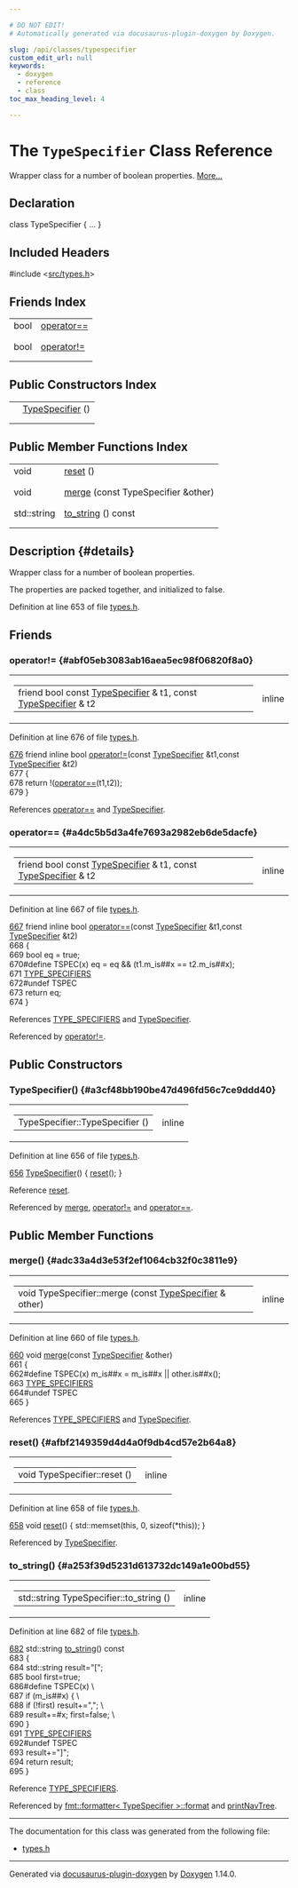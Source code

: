 ```yaml
---

# DO NOT EDIT!
# Automatically generated via docusaurus-plugin-doxygen by Doxygen.

slug: /api/classes/typespecifier
custom_edit_url: null
keywords:
  - doxygen
  - reference
  - class
toc_max_heading_level: 4

---
```


<div class="doxyPage">

# The `TypeSpecifier` Class Reference

Wrapper class for a number of boolean properties. <a href="#details">More...</a>

## Declaration

<div class="doxyDeclaration">
class TypeSpecifier { ... }
</div>

## Included Headers

<div class="doxyIncludesList">#include &lt;<a href="/web-doxygen/docs/api/files/src/types-h">src/types.h</a>&gt;
</div>

## Friends Index

<table class="doxyMembersIndex">

<tr class="doxyMemberIndexItem">
<td class="doxyMemberIndexItemType" align="left" valign="top">bool</td>
<td class="doxyMemberIndexItemName" align="left" valign="top"><a href="#a4dc5b5d3a4fe7693a2982eb6de5dacfe">operator==</a></td>
</tr>
<tr class="doxyMemberIndexDescription">
<td class="doxyMemberIndexDescriptionLeft"></td>
<td class="doxyMemberIndexDescriptionRight">
</td>
</tr>
<tr class="doxyMemberIndexSeparator">
<td class="doxyMemberIndexSeparator" colspan="2"></td>
</tr>

<tr class="doxyMemberIndexItem">
<td class="doxyMemberIndexItemType" align="left" valign="top">bool</td>
<td class="doxyMemberIndexItemName" align="left" valign="top"><a href="#abf05eb3083ab16aea5ec98f06820f8a0">operator!=</a></td>
</tr>
<tr class="doxyMemberIndexDescription">
<td class="doxyMemberIndexDescriptionLeft"></td>
<td class="doxyMemberIndexDescriptionRight">
</td>
</tr>
<tr class="doxyMemberIndexSeparator">
<td class="doxyMemberIndexSeparator" colspan="2"></td>
</tr>

</table>

## Public Constructors Index

<table class="doxyMembersIndex">

<tr class="doxyMemberIndexItem">
<td class="doxyMemberIndexItemType" align="left" valign="top"></td>
<td class="doxyMemberIndexItemName" align="left" valign="top"><a href="#a3cf48bb190be47d496fd56c7ce9ddd40">TypeSpecifier</a> ()</td>
</tr>
<tr class="doxyMemberIndexDescription">
<td class="doxyMemberIndexDescriptionLeft"></td>
<td class="doxyMemberIndexDescriptionRight">
</td>
</tr>
<tr class="doxyMemberIndexSeparator">
<td class="doxyMemberIndexSeparator" colspan="2"></td>
</tr>

</table>

## Public Member Functions Index

<table class="doxyMembersIndex">

<tr class="doxyMemberIndexItem">
<td class="doxyMemberIndexItemType" align="left" valign="top">void</td>
<td class="doxyMemberIndexItemName" align="left" valign="top"><a href="#afbf2149359d4d4a0f9db4cd57e2b64a8">reset</a> ()</td>
</tr>
<tr class="doxyMemberIndexDescription">
<td class="doxyMemberIndexDescriptionLeft"></td>
<td class="doxyMemberIndexDescriptionRight">
</td>
</tr>
<tr class="doxyMemberIndexSeparator">
<td class="doxyMemberIndexSeparator" colspan="2"></td>
</tr>

<tr class="doxyMemberIndexItem">
<td class="doxyMemberIndexItemType" align="left" valign="top">void</td>
<td class="doxyMemberIndexItemName" align="left" valign="top"><a href="#adc33a4d3e53f2ef1064cb32f0c3811e9">merge</a> (const TypeSpecifier &amp;other)</td>
</tr>
<tr class="doxyMemberIndexDescription">
<td class="doxyMemberIndexDescriptionLeft"></td>
<td class="doxyMemberIndexDescriptionRight">
</td>
</tr>
<tr class="doxyMemberIndexSeparator">
<td class="doxyMemberIndexSeparator" colspan="2"></td>
</tr>

<tr class="doxyMemberIndexItem">
<td class="doxyMemberIndexItemType" align="left" valign="top">std::string</td>
<td class="doxyMemberIndexItemName" align="left" valign="top"><a href="#a253f39d5231d613732dc149a1e00bd55">to_string</a> () const</td>
</tr>
<tr class="doxyMemberIndexDescription">
<td class="doxyMemberIndexDescriptionLeft"></td>
<td class="doxyMemberIndexDescriptionRight">
</td>
</tr>
<tr class="doxyMemberIndexSeparator">
<td class="doxyMemberIndexSeparator" colspan="2"></td>
</tr>

</table>

## Description {#details}

Wrapper class for a number of boolean properties.


The properties are packed together, and initialized to false.

Definition at line 653 of file <a href="/web-doxygen/docs/api/files/src/types-h">types.h</a>.

<div class="doxySectionDef">

## Friends

### operator!= {#abf05eb3083ab16aea5ec98f06820f8a0}

<div class="doxyMemberItem">
<div class="doxyMemberProto">
<table class="doxyMemberLabels">
<tr class="doxyMemberLabels">
<td class="doxyMemberLabelsLeft">
<table class="doxyMemberName">
<tr>
<td class="doxyMemberName">friend bool const <a href="/web-doxygen/docs/api/classes/typespecifier">TypeSpecifier</a> &amp; t1, const <a href="/web-doxygen/docs/api/classes/typespecifier">TypeSpecifier</a> &amp; t2</td>
</tr>
</table>
</td>
<td class="doxyMemberLabelsRight">
<span class="doxyMemberLabels">
<span class="doxyMemberLabel inline">inline</span>
</span>
</td>
</tr>
</table>
</div>
<div class="doxyMemberDoc">


Definition at line 676 of file <a href="/web-doxygen/docs/api/files/src/types-h">types.h</a>.

<div class="doxyProgramListing">

<div class="doxyCodeLine"><span class="doxyLineNumber"><a href="#abf05eb3083ab16aea5ec98f06820f8a0">676</a></span><span class="doxyLineContent"><span class="doxyHighlight">    </span><span class="doxyHighlightKeyword">friend</span><span class="doxyHighlight"> </span><span class="doxyHighlightKeyword">inline</span><span class="doxyHighlight"> </span><span class="doxyHighlightKeywordType">bool</span><span class="doxyHighlight"> <a href="#abf05eb3083ab16aea5ec98f06820f8a0">operator!=</a>(</span><span class="doxyHighlightKeyword">const</span><span class="doxyHighlight"> <a href="#a3cf48bb190be47d496fd56c7ce9ddd40">TypeSpecifier</a> &amp;t1,</span><span class="doxyHighlightKeyword">const</span><span class="doxyHighlight"> <a href="#a3cf48bb190be47d496fd56c7ce9ddd40">TypeSpecifier</a> &amp;t2)</span></span></div>
<div class="doxyCodeLine"><span class="doxyLineNumber">677</span><span class="doxyLineContent"><span class="doxyHighlight">    {</span></span></div>
<div class="doxyCodeLine"><span class="doxyLineNumber">678</span><span class="doxyLineContent"><span class="doxyHighlight">      </span><span class="doxyHighlightKeywordFlow">return</span><span class="doxyHighlight"> !(<a href="#a4dc5b5d3a4fe7693a2982eb6de5dacfe">operator==</a>(t1,t2));</span></span></div>
<div class="doxyCodeLine"><span class="doxyLineNumber">679</span><span class="doxyLineContent"><span class="doxyHighlight">    }</span></span></div>

</div>


References <a href="#a4dc5b5d3a4fe7693a2982eb6de5dacfe">operator==</a> and <a href="#a3cf48bb190be47d496fd56c7ce9ddd40">TypeSpecifier</a>.
</div>
</div>

### operator== {#a4dc5b5d3a4fe7693a2982eb6de5dacfe}

<div class="doxyMemberItem">
<div class="doxyMemberProto">
<table class="doxyMemberLabels">
<tr class="doxyMemberLabels">
<td class="doxyMemberLabelsLeft">
<table class="doxyMemberName">
<tr>
<td class="doxyMemberName">friend bool const <a href="/web-doxygen/docs/api/classes/typespecifier">TypeSpecifier</a> &amp; t1, const <a href="/web-doxygen/docs/api/classes/typespecifier">TypeSpecifier</a> &amp; t2</td>
</tr>
</table>
</td>
<td class="doxyMemberLabelsRight">
<span class="doxyMemberLabels">
<span class="doxyMemberLabel inline">inline</span>
</span>
</td>
</tr>
</table>
</div>
<div class="doxyMemberDoc">


Definition at line 667 of file <a href="/web-doxygen/docs/api/files/src/types-h">types.h</a>.

<div class="doxyProgramListing">

<div class="doxyCodeLine"><span class="doxyLineNumber"><a href="#a4dc5b5d3a4fe7693a2982eb6de5dacfe">667</a></span><span class="doxyLineContent"><span class="doxyHighlight">    </span><span class="doxyHighlightKeyword">friend</span><span class="doxyHighlight"> </span><span class="doxyHighlightKeyword">inline</span><span class="doxyHighlight"> </span><span class="doxyHighlightKeywordType">bool</span><span class="doxyHighlight"> <a href="#a4dc5b5d3a4fe7693a2982eb6de5dacfe">operator==</a>(</span><span class="doxyHighlightKeyword">const</span><span class="doxyHighlight"> <a href="#a3cf48bb190be47d496fd56c7ce9ddd40">TypeSpecifier</a> &amp;t1,</span><span class="doxyHighlightKeyword">const</span><span class="doxyHighlight"> <a href="#a3cf48bb190be47d496fd56c7ce9ddd40">TypeSpecifier</a> &amp;t2)</span></span></div>
<div class="doxyCodeLine"><span class="doxyLineNumber">668</span><span class="doxyLineContent"><span class="doxyHighlight">    {</span></span></div>
<div class="doxyCodeLine"><span class="doxyLineNumber">669</span><span class="doxyLineContent"><span class="doxyHighlight">      </span><span class="doxyHighlightKeywordType">bool</span><span class="doxyHighlight"> eq = </span><span class="doxyHighlightKeyword">true</span><span class="doxyHighlight">;</span></span></div>
<div class="doxyCodeLine"><span class="doxyLineNumber">670</span><span class="doxyLineContent"><span class="doxyHighlightPreprocessor">#define TSPEC(x) eq = eq &amp;&amp; (t1.m_is##x == t2.m_is##x);</span></span></div>
<div class="doxyCodeLine"><span class="doxyLineNumber">671</span><span class="doxyLineContent"><span class="doxyHighlight">      <a href="/web-doxygen/docs/api/files/src/types-h/#a41aa73212f991bad715476690521886c">TYPE_SPECIFIERS</a></span></span></div>
<div class="doxyCodeLine"><span class="doxyLineNumber">672</span><span class="doxyLineContent"><span class="doxyHighlightPreprocessor">#undef TSPEC</span></span></div>
<div class="doxyCodeLine"><span class="doxyLineNumber">673</span><span class="doxyLineContent"><span class="doxyHighlight">      </span><span class="doxyHighlightKeywordFlow">return</span><span class="doxyHighlight"> eq;</span></span></div>
<div class="doxyCodeLine"><span class="doxyLineNumber">674</span><span class="doxyLineContent"><span class="doxyHighlight">    }</span></span></div>

</div>


References <a href="/web-doxygen/docs/api/files/src/types-h/#a41aa73212f991bad715476690521886c">TYPE\_SPECIFIERS</a> and <a href="#a3cf48bb190be47d496fd56c7ce9ddd40">TypeSpecifier</a>.

Referenced by <a href="#abf05eb3083ab16aea5ec98f06820f8a0">operator!=</a>.
</div>
</div>

</div>

<div class="doxySectionDef">

## Public Constructors

### TypeSpecifier() {#a3cf48bb190be47d496fd56c7ce9ddd40}

<div class="doxyMemberItem">
<div class="doxyMemberProto">
<table class="doxyMemberLabels">
<tr class="doxyMemberLabels">
<td class="doxyMemberLabelsLeft">
<table class="doxyMemberName">
<tr>
<td class="doxyMemberName">TypeSpecifier::TypeSpecifier ()</td>
</tr>
</table>
</td>
<td class="doxyMemberLabelsRight">
<span class="doxyMemberLabels">
<span class="doxyMemberLabel inline">inline</span>
</span>
</td>
</tr>
</table>
</div>
<div class="doxyMemberDoc">



Definition at line 656 of file <a href="/web-doxygen/docs/api/files/src/types-h">types.h</a>.

<div class="doxyProgramListing">

<div class="doxyCodeLine"><span class="doxyLineNumber"><a href="#a3cf48bb190be47d496fd56c7ce9ddd40">656</a></span><span class="doxyLineContent"><span class="doxyHighlight">    <a href="#a3cf48bb190be47d496fd56c7ce9ddd40">TypeSpecifier</a>() { <a href="#afbf2149359d4d4a0f9db4cd57e2b64a8">reset</a>(); }</span></span></div>

</div>


Reference <a href="#afbf2149359d4d4a0f9db4cd57e2b64a8">reset</a>.

Referenced by <a href="#adc33a4d3e53f2ef1064cb32f0c3811e9">merge</a>, <a href="#abf05eb3083ab16aea5ec98f06820f8a0">operator!=</a> and <a href="#a4dc5b5d3a4fe7693a2982eb6de5dacfe">operator==</a>.
</div>
</div>

</div>

<div class="doxySectionDef">

## Public Member Functions

### merge() {#adc33a4d3e53f2ef1064cb32f0c3811e9}

<div class="doxyMemberItem">
<div class="doxyMemberProto">
<table class="doxyMemberLabels">
<tr class="doxyMemberLabels">
<td class="doxyMemberLabelsLeft">
<table class="doxyMemberName">
<tr>
<td class="doxyMemberName">void TypeSpecifier::merge (const <a href="/web-doxygen/docs/api/classes/typespecifier">TypeSpecifier</a> &amp; other)</td>
</tr>
</table>
</td>
<td class="doxyMemberLabelsRight">
<span class="doxyMemberLabels">
<span class="doxyMemberLabel inline">inline</span>
</span>
</td>
</tr>
</table>
</div>
<div class="doxyMemberDoc">



Definition at line 660 of file <a href="/web-doxygen/docs/api/files/src/types-h">types.h</a>.

<div class="doxyProgramListing">

<div class="doxyCodeLine"><span class="doxyLineNumber"><a href="#adc33a4d3e53f2ef1064cb32f0c3811e9">660</a></span><span class="doxyLineContent"><span class="doxyHighlight">    </span><span class="doxyHighlightKeywordType">void</span><span class="doxyHighlight"> <a href="#adc33a4d3e53f2ef1064cb32f0c3811e9">merge</a>(</span><span class="doxyHighlightKeyword">const</span><span class="doxyHighlight"> <a href="#a3cf48bb190be47d496fd56c7ce9ddd40">TypeSpecifier</a> &amp;other)</span></span></div>
<div class="doxyCodeLine"><span class="doxyLineNumber">661</span><span class="doxyLineContent"><span class="doxyHighlight">    {</span></span></div>
<div class="doxyCodeLine"><span class="doxyLineNumber">662</span><span class="doxyLineContent"><span class="doxyHighlightPreprocessor">#define TSPEC(x) m_is##x = m_is##x || other.is##x();</span></span></div>
<div class="doxyCodeLine"><span class="doxyLineNumber">663</span><span class="doxyLineContent"><span class="doxyHighlight">      <a href="/web-doxygen/docs/api/files/src/types-h/#a41aa73212f991bad715476690521886c">TYPE_SPECIFIERS</a></span></span></div>
<div class="doxyCodeLine"><span class="doxyLineNumber">664</span><span class="doxyLineContent"><span class="doxyHighlightPreprocessor">#undef TSPEC</span></span></div>
<div class="doxyCodeLine"><span class="doxyLineNumber">665</span><span class="doxyLineContent"><span class="doxyHighlight">    }</span></span></div>

</div>


References <a href="/web-doxygen/docs/api/files/src/types-h/#a41aa73212f991bad715476690521886c">TYPE\_SPECIFIERS</a> and <a href="#a3cf48bb190be47d496fd56c7ce9ddd40">TypeSpecifier</a>.
</div>
</div>

### reset() {#afbf2149359d4d4a0f9db4cd57e2b64a8}

<div class="doxyMemberItem">
<div class="doxyMemberProto">
<table class="doxyMemberLabels">
<tr class="doxyMemberLabels">
<td class="doxyMemberLabelsLeft">
<table class="doxyMemberName">
<tr>
<td class="doxyMemberName">void TypeSpecifier::reset ()</td>
</tr>
</table>
</td>
<td class="doxyMemberLabelsRight">
<span class="doxyMemberLabels">
<span class="doxyMemberLabel inline">inline</span>
</span>
</td>
</tr>
</table>
</div>
<div class="doxyMemberDoc">



Definition at line 658 of file <a href="/web-doxygen/docs/api/files/src/types-h">types.h</a>.

<div class="doxyProgramListing">

<div class="doxyCodeLine"><span class="doxyLineNumber"><a href="#afbf2149359d4d4a0f9db4cd57e2b64a8">658</a></span><span class="doxyLineContent"><span class="doxyHighlight">    </span><span class="doxyHighlightKeywordType">void</span><span class="doxyHighlight"> <a href="#afbf2149359d4d4a0f9db4cd57e2b64a8">reset</a>() { std::memset(</span><span class="doxyHighlightKeyword">this</span><span class="doxyHighlight">, 0, </span><span class="doxyHighlightKeyword">sizeof</span><span class="doxyHighlight">(*</span><span class="doxyHighlightKeyword">this</span><span class="doxyHighlight">)); }</span></span></div>

</div>


Referenced by <a href="#a3cf48bb190be47d496fd56c7ce9ddd40">TypeSpecifier</a>.
</div>
</div>

### to\_string() {#a253f39d5231d613732dc149a1e00bd55}

<div class="doxyMemberItem">
<div class="doxyMemberProto">
<table class="doxyMemberLabels">
<tr class="doxyMemberLabels">
<td class="doxyMemberLabelsLeft">
<table class="doxyMemberName">
<tr>
<td class="doxyMemberName">std::string TypeSpecifier::to_string ()</td>
</tr>
</table>
</td>
<td class="doxyMemberLabelsRight">
<span class="doxyMemberLabels">
<span class="doxyMemberLabel inline">inline</span>
</span>
</td>
</tr>
</table>
</div>
<div class="doxyMemberDoc">



Definition at line 682 of file <a href="/web-doxygen/docs/api/files/src/types-h">types.h</a>.

<div class="doxyProgramListing">

<div class="doxyCodeLine"><span class="doxyLineNumber"><a href="#a253f39d5231d613732dc149a1e00bd55">682</a></span><span class="doxyLineContent"><span class="doxyHighlight">    std::string <a href="#a253f39d5231d613732dc149a1e00bd55">to_string</a>()</span><span class="doxyHighlightKeyword"> const</span></span></div>
<div class="doxyCodeLine"><span class="doxyLineNumber">683</span><span class="doxyLineContent"><span class="doxyHighlightKeyword">    </span><span class="doxyHighlight">{</span></span></div>
<div class="doxyCodeLine"><span class="doxyLineNumber">684</span><span class="doxyLineContent"><span class="doxyHighlight">      std::string result=</span><span class="doxyHighlightStringLiteral">"["</span><span class="doxyHighlight">;</span></span></div>
<div class="doxyCodeLine"><span class="doxyLineNumber">685</span><span class="doxyLineContent"><span class="doxyHighlight">      </span><span class="doxyHighlightKeywordType">bool</span><span class="doxyHighlight"> first=</span><span class="doxyHighlightKeyword">true</span><span class="doxyHighlight">;</span></span></div>
<div class="doxyCodeLine"><span class="doxyLineNumber">686</span><span class="doxyLineContent"><span class="doxyHighlightPreprocessor">#define TSPEC(x)                                                          \</span></span></div>
<div class="doxyCodeLine"><span class="doxyLineNumber">687</span><span class="doxyLineContent"><span class="doxyHighlightPreprocessor">      if (m_is##x) {                                                      \</span></span></div>
<div class="doxyCodeLine"><span class="doxyLineNumber">688</span><span class="doxyLineContent"><span class="doxyHighlightPreprocessor">        if (!first) result+=",";                                          \</span></span></div>
<div class="doxyCodeLine"><span class="doxyLineNumber">689</span><span class="doxyLineContent"><span class="doxyHighlightPreprocessor">        result+=#x; first=false;                                          \</span></span></div>
<div class="doxyCodeLine"><span class="doxyLineNumber">690</span><span class="doxyLineContent"><span class="doxyHighlightPreprocessor">      }</span></span></div>
<div class="doxyCodeLine"><span class="doxyLineNumber">691</span><span class="doxyLineContent"><span class="doxyHighlight">      <a href="/web-doxygen/docs/api/files/src/types-h/#a41aa73212f991bad715476690521886c">TYPE_SPECIFIERS</a></span></span></div>
<div class="doxyCodeLine"><span class="doxyLineNumber">692</span><span class="doxyLineContent"><span class="doxyHighlightPreprocessor">#undef TSPEC</span></span></div>
<div class="doxyCodeLine"><span class="doxyLineNumber">693</span><span class="doxyLineContent"><span class="doxyHighlight">      result+=</span><span class="doxyHighlightStringLiteral">"]"</span><span class="doxyHighlight">;</span></span></div>
<div class="doxyCodeLine"><span class="doxyLineNumber">694</span><span class="doxyLineContent"><span class="doxyHighlight">      </span><span class="doxyHighlightKeywordFlow">return</span><span class="doxyHighlight"> result;</span></span></div>
<div class="doxyCodeLine"><span class="doxyLineNumber">695</span><span class="doxyLineContent"><span class="doxyHighlight">    }</span></span></div>

</div>


Reference <a href="/web-doxygen/docs/api/files/src/types-h/#a41aa73212f991bad715476690521886c">TYPE\_SPECIFIERS</a>.

Referenced by <a href="/web-doxygen/docs/api/structs/fmt/formatter-3bc0763cf07398a7c5644ce192ea65ea/#a5185feae6dcec945c021b1e40ced47f1">fmt::formatter&lt; TypeSpecifier &gt;::format</a> and <a href="/web-doxygen/docs/api/files/src/doxygen-cpp/#a001e5e4b6b99ed83d3333cc3adf5afd2">printNavTree</a>.
</div>
</div>

</div>

<hr/>

The documentation for this class was generated from the following file:

<ul>
<li><a href="/web-doxygen/docs/api/files/src/types-h">types.h</a></li>
</ul>

<hr/>

<p class="doxyGeneratedBy">Generated via <a href="https://github.com/xpack/docusaurus-plugin-doxygen">docusaurus-plugin-doxygen</a> by <a href="https://www.doxygen.nl">Doxygen</a> 1.14.0.</p>

</div>
